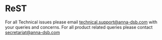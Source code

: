 # ReST
For all Technical issues please email technical.support@anna-dsb.com with your queries and concerns. 
For all product related queries please contact secretariat@anna-dsb.com
